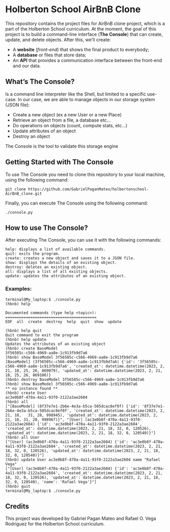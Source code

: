 # Holberton School AirBnB Clone

This repository contains the project files for AirBnB clone project, which is a part of the Holberton School curriculum. At the moment, the goal of this project is to build a command-line interface (**The Console**) that can create, update, and delete objects. After this, we'll create:

- A **website** (*front-end*) that shows the final product to everybody;
- A **database** or files that store data;
- An **API** that provides a communication interface between the front-end and our data.

## What’s The Console?

Is a command line interpreter like the Shell, but limited to a specific use-case. In our case, we are able to manage objects in our storage system (JSON file):

- Create a new object (ex a new User or a new Place)
- Retrieve an object from a file, a database etc…
- Do operations on objects (count, compute stats, etc…)
- Update attributes of an object
- Destroy an object

The Console is the tool to validate this storage engine


## Getting Started with The Console

To use The Console you need to clone this repository to your local machine, using the following command:

    git clone https://github.com/GabrielPaganMateo/holbertonschool-AirBnB_clone.git

Finally, you can execute The Console using the following command:

    ./console.py

## How to use The Console?

After executing The Console, you can use it with the following commands:

    help: displays a list of available commands.
    quit: exits the program.
    create: creates a new object and saves it to a JSON file.
    show: displays the details of an existing object.
    destroy: deletes an existing object.
    all: displays a list of all existing objects.
    update: updates the attributes of an existing object.

### Examples:

    terminal@My_laptop:$ ./console.py
    (hbnb) help

    Documented commands (type help <topic>):
    ========================================
    EOF  all  create  destroy  help  quit  show  update

    (hbnb) help quit
    Quit command to exit the program
    (hbnb) help update
    Updates the attributes of an existing object
    (hbnb) create BaseModel
    3f56505c-c566-4969-aa8e-1c913fb9d7a6
    (hbnb) show BaseModel 3f56505c-c566-4969-aa8e-1c913fb9d7a6
    [BaseModel] (3f56505c-c566-4969-aa8e-1c913fb9d7a6) {'id': '3f56505c-c566-4969-aa8e-1c913fb9d7a6', 'created_at': datetime.datetime(2023, 2, 21, 18, 25, 26, 869079), 'updated_at': datetime.datetime(2023, 2, 21, 18, 25, 26, 869106)}
    (hbnb) destroy BaseModel 3f56505c-c566-4969-aa8e-1c913fb9d7a6
    (hbnb) show BaseModel 3f56505c-c566-4969-aa8e-1c913fb9d7a6
    ** no instance found **
    (hbnb) create User
    ac3e0b8f-470a-4a11-93f0-2122a3ae2604
    (hbnb) all 
    ["[BaseModel] (8f37e7e1-2b6e-4e3a-b5ca-505dcac8ef0f) {'id': '8f37e7e1-2b6e-4e3a-b5ca-505dcac8ef0f', 'created_at': datetime.datetime(2023, 2, 21, 18,   31, 28, 998945), 'updated_at': datetime.datetime(2023, 2, 21, 18, 31, 28, 998967)}", "[User] (ac3e0b8f-470a-4a11-93f0-2122a3ae2604) {'id': 'ac3e0b8f-470a-4a11-93f0-2122a3ae2604', 'created_at': datetime.datetime(2023, 2, 21, 18, 32, 0, 120526), 'updated_at': datetime.datetime(2023, 2, 21, 18, 32, 0, 120540)}"]
    (hbnb) all User
    ["[User] (ac3e0b8f-470a-4a11-93f0-2122a3ae2604) {'id': 'ac3e0b8f-470a-4a11-93f0-2122a3ae2604', 'created_at': datetime.datetime(2023, 2, 21, 18, 32, 0, 120526), 'updated_at': datetime.datetime(2023, 2, 21, 18, 32, 0, 120540)}"]
    (hbnb) update User ac3e0b8f-470a-4a11-93f0-2122a3ae2604 name "Rafael Vega"
    ["[User] (ac3e0b8f-470a-4a11-93f0-2122a3ae2604) {'id': 'ac3e0b8f-470a-4a11-93f0-2122a3ae2604', 'created_at': datetime.datetime(2023, 2, 21, 18, 32, 0, 120526), 'updated_at': datetime.datetime(2023, 2, 21, 18, 32, 0, 120540), 'name': 'Rafael Vega'}"]
    (hbnb) quit
    terminal@My_laptop:$ ./console.py

## Credits

This project was developed by Gabriel Pagan Mateo and Rafael O. Vega Rodriguez for the Holberton School curriculum.
